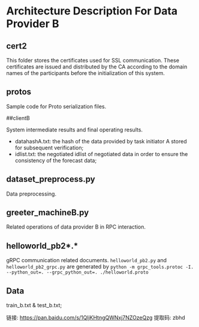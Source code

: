# Architecture Description For Data Provider B

## cert2

This folder stores the certificates used for SSL communication. These certificates are issued and distributed by the CA according to the domain names of the participants before the initialization of this system.

## protos

Sample code for Proto serialization files.

##clientB

System intermediate results and final operating results.

* datahashA.txt: the hash of the data provided by task initiator A stored for subsequent verification;
* idlist.txt: the negotiated idlist of negotiated data in order to ensure the consistency of the forecast data;

## dataset_preprocess.py

Data preprocessing.

## greeter_machineB.py

Related operations of data provider B in RPC interaction.

## helloworld_pb2\*.\*

gRPC communication related documents. `helloworld_pb2.py` and `helloworld_pb2_grpc.py` are generated by `python -m grpc_tools.protoc -I. --python_out=. --grpc_python_out=. ./helloworld.proto`

## Data

train_b.txt & test_b.txt;

链接: https://pan.baidu.com/s/1QljKHtngQWNxj7NZOzeQzg 提取码: zbhd